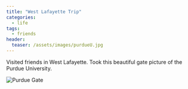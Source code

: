 ```yaml
---
title: "West Lafayette Trip"
categories:
  - life
tags:
  - friends
header:
  teaser: /assets/images/purdueU.jpg
---
```


Visited friends in West Lafayette. Took this beautiful gate picture of the Purdue University.

![Purdue Gate](/assets/images/purdueU.jpg)